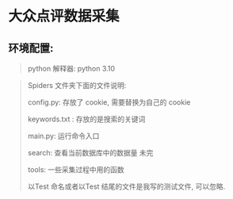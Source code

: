 # 大众点评数据采集



## 环境配置:

> python 解释器: python 3.10

> Spiders 文件夹下面的文件说明:
> 
> config.py: 存放了 cookie, 需要替换为自己的 cookie
> 
> keywords.txt : 存放的是搜索的关键词
> 
> main.py: 运行命令入口
> 
> search: 查看当前数据库中的数据量  未完
> 
> tools: 一些采集过程中用的函数
>
> 以Test 命名或者以Test 结尾的文件是我写的测试文件, 可以忽略.
